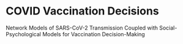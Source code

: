 # COVID Vaccination Decisions
Network Models of SARS-CoV-2 Transmission Coupled with Social-Psychological Models for Vaccination Decision-Making
